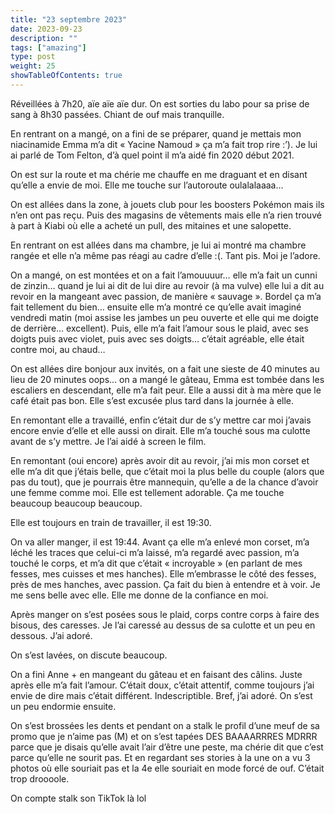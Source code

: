 ```yaml
---
title: "23 septembre 2023"
date: 2023-09-23
description: ""
tags: ["amazing"]
type: post
weight: 25
showTableOfContents: true
---
```


Réveillées à 7h20, aïe aïe aïe dur. On est sorties du labo pour sa prise de sang à 8h30 passées. Chiant de ouf mais tranquille. 

En rentrant on a mangé, on a fini de se préparer, quand je mettais mon niacinamide Emma m’a dit « Yacine Namoud » ça m’a fait trop rire :’). Je lui ai parlé de Tom Felton, d’à quel point il m’a aidé fin 2020 début 2021. 

On est sur la route et ma chérie me chauffe en me draguant et en disant qu’elle a envie de moi. Elle me touche sur l’autoroute oulalalaaaa…

On est allées dans la zone, à jouets club pour les boosters Pokémon mais ils n’en ont pas reçu. Puis des magasins de vêtements mais elle n’a rien trouvé à part à Kiabi où elle a acheté un pull, des mitaines et une salopette. 

En rentrant on est allées dans ma chambre, je lui ai montré ma chambre rangée et elle n’a même pas réagi au cadre d’elle :(. Tant pis. Moi je l’adore. 

On a mangé, on est montées et on a fait l’amouuuur… elle m’a fait un cunni de zinzin… quand je lui ai dit de lui dire au revoir (à ma vulve) elle lui a dit au revoir en la mangeant avec passion, de manière « sauvage ». Bordel ça m’a fait tellement du bien… ensuite elle m’a montré ce qu’elle avait imaginé vendredi matin (moi assise les jambes un peu ouverte et elle qui me doigte de derrière… excellent). Puis, elle m’a fait l’amour sous le plaid, avec ses doigts puis avec violet, puis avec ses doigts… c’était agréable, elle était contre moi, au chaud…

On est allées dire bonjour aux invités, on a fait une sieste de 40 minutes au lieu de 20 minutes oops… on a mangé le gâteau, Emma est tombée dans les escaliers en descendant, elle m’a fait peur. Elle a aussi dit à ma mère que le café était pas bon. Elle s’est excusée plus tard dans la journée à elle. 

En remontant elle a travaillé, enfin c’était dur de s’y mettre car moi j’avais encore envie d’elle et elle aussi on dirait. Elle m’a touché sous ma culotte avant de s’y mettre. Je l’ai aidé à screen le film.

En remontant (oui encore) après avoir dit au revoir, j’ai mis mon corset et elle m’a dit que j’étais belle, que c’était moi la plus belle du couple (alors que pas du tout), que je pourrais être mannequin, qu’elle a de la chance d’avoir une femme comme moi. Elle est tellement adorable. Ça me touche beaucoup beaucoup beaucoup. 

Elle est toujours en train de travailler, il est 19:30. 

On va aller manger, il est 19:44. Avant ça elle m’a enlevé mon corset, m’a léché les traces que celui-ci m’a laissé, m’a regardé avec passion, m’a touché le corps, et m’a dit que c’était « incroyable » (en parlant de mes fesses, mes cuisses et mes hanches). Elle m’embrasse le côté des fesses, près de mes hanches, avec passion. Ça fait du bien à entendre et à voir. Je me sens belle avec elle. Elle me donne de la confiance en moi. 

Après manger on s’est posées sous le plaid, corps contre corps à faire des bisous, des caresses. Je l’ai caressé au dessus de sa culotte et un peu en dessous. J’ai adoré. 

On s’est lavées, on discute beaucoup. 

On a fini Anne + en mangeant du gâteau et en faisant des câlins. Juste après elle m’a fait l’amour. C’était doux, c’était attentif, comme toujours j’ai envie de dire mais c’était différent. Indescriptible. Bref, j’ai adoré. On s’est un peu endormie ensuite. 

On s’est brossées les dents et pendant on a stalk le profil d’une meuf de sa promo que je n’aime pas (M) et on s’est tapées DES BAAAARRRES MDRRR parce que je disais qu’elle avait l’air d’être une peste, ma chérie dit que c’est parce qu’elle ne sourit pas. Et en regardant ses stories à la une on a vu 3 photos où elle souriait pas et la 4e elle souriait en mode forcé de ouf. C’était trop droooole. 

On compte stalk son TikTok là lol